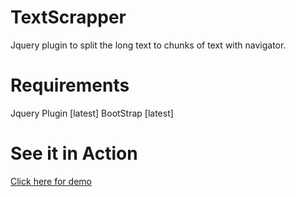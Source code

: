 TextScrapper
============

Jquery plugin to split the long text to chunks of text with navigator.

Requirements
============

Jquery Plugin [latest]
BootStrap [latest]

See it in Action
============
<a href="http://lokeshsuhas.github.io/TextScrapper/">Click here for demo</a>

